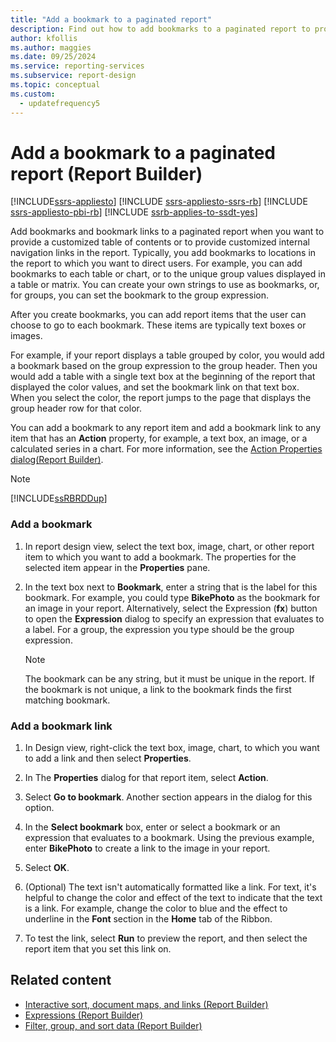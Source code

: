 ```yaml
---
title: "Add a bookmark to a paginated report"
description: Find out how to add bookmarks to a paginated report to provide a customized table of contents or to provide customized internal navigation links in Report Builder.
author: kfollis
ms.author: maggies
ms.date: 09/25/2024
ms.service: reporting-services
ms.subservice: report-design
ms.topic: conceptual
ms.custom:
  - updatefrequency5
---
```

# Add a bookmark to a paginated report (Report Builder)

[!INCLUDE[ssrs-appliesto](../../includes/ssrs-appliesto.md)] [!INCLUDE [ssrs-appliesto-ssrs-rb](../../includes/ssrs-appliesto-ssrs-rb.md)] [!INCLUDE [ssrs-appliesto-pbi-rb](../../includes/ssrs-appliesto-pbi-rb.md)] [!INCLUDE [ssrb-applies-to-ssdt-yes](../../includes/ssrb-applies-to-ssdt-yes.md)]

  Add bookmarks and bookmark links to a paginated report when you want to provide a customized table of contents or to provide customized internal navigation links in the report. Typically, you add bookmarks to locations in the report to which you want to direct users. For example, you can add bookmarks to each table or chart, or to the unique group values displayed in a table or matrix. You can create your own strings to use as bookmarks, or, for groups, you can set the bookmark to the group expression.  
  
 After you create bookmarks, you can add report items that the user can choose to go to each bookmark. These items are typically text boxes or images.  
  
 For example, if your report displays a table grouped by color, you would add a bookmark based on the group expression to the group header. Then you would add a table with a single text box at the beginning of the report that displayed the color values, and set the bookmark link on that text box. When you select the color, the report jumps to the page that displays the group header row for that color.  
  
 You can add a bookmark to any report item and add a bookmark link to any item that has an **Action** property, for example, a text box, an image, or a calculated series in a chart. For more information, see the [Action Properties dialog&#40;Report Builder&#41;](./add-a-hyperlink-to-a-url-report-builder-and-ssrs.md).  
  
> [!NOTE]  
>  [!INCLUDE[ssRBRDDup](../../includes/ssrbrddup-md.md)]  
  
### Add a bookmark  
  
1.  In report design view, select the text box, image, chart, or other report item to which you want to add a bookmark. The properties for the selected item appear in the **Properties** pane.  
  
1.  In the text box next to **Bookmark**, enter a string that is the label for this bookmark. For example, you could type **BikePhoto** as the bookmark for an image in your report. Alternatively, select the Expression (**fx**) button to open the **Expression** dialog to specify an expression that evaluates to a label. For a group, the expression you type should be the group expression.  
  
    > [!NOTE]  
    >  The bookmark can be any string, but it must be unique in the report. If the bookmark is not unique, a link to the bookmark finds the first matching bookmark.  
  
### Add a bookmark link  
  
1.  In Design view, right-click the text box, image, chart, to which you want to add a link and then select **Properties**.  
  
1.  In The **Properties** dialog for that report item, select **Action**.  
  
1.  Select **Go to bookmark**. Another section appears in the dialog for this option.  
  
1.  In the **Select bookmark** box, enter or select a bookmark or an expression that evaluates to a bookmark. Using the previous example, enter **BikePhoto** to create a link to the image in your report.  
  
1.  Select **OK**.
  
1.  (Optional) The text isn't automatically formatted like a link. For text, it's helpful to change the color and effect of the text to indicate that the text is a link. For example, change the color to blue and the effect to underline in the **Font** section in the **Home** tab of the Ribbon.  
  
1.  To test the link, select **Run** to preview the report, and then select the report item that you set this link on. 
  
## Related content

- [Interactive sort, document maps, and links &#40;Report Builder&#41;](../../reporting-services/report-design/interactive-sort-document-maps-and-links-report-builder-and-ssrs.md)
- [Expressions &#40;Report Builder&#41;](../../reporting-services/report-design/expressions-report-builder-and-ssrs.md)
- [Filter, group, and sort data &#40;Report Builder&#41;](../../reporting-services/report-design/filter-group-and-sort-data-report-builder-and-ssrs.md)
